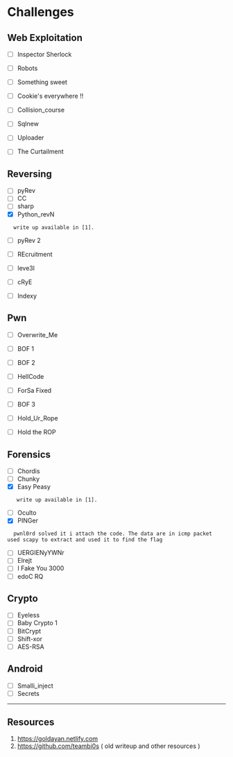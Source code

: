 # Challenges

## Web Exploitation
- [ ] Inspector Sherlock
- [ ] Robots
- [ ] Something sweet
- [ ] Cookie's everywhere !!
- [ ] Collision_course
- [ ] Sqlnew
- [ ] Uploader
- [ ] The Curtailment


## Reversing
- [ ] pyRev
- [ ] CC
- [ ] sharp
- [x] Python_revN
```
  write up available in [1].
 ```
- [ ] pyRev 2
- [ ] REcruitment
- [ ] leve3l
- [ ] cRyE
- [ ] Indexy


## Pwn
- [ ] Overwrite_Me
- [ ] BOF 1
- [ ] BOF 2
- [ ] HellCode
- [ ] ForSa Fixed
- [ ] BOF 3
- [ ] Hold_Ur_Rope
- [ ] Hold the ROP



## Forensics
- [ ] Chordis
- [ ] Chunky
- [x] Easy Peasy
```
   write up available in [1].
```
- [ ] Oculto
- [x] PINGer
```
  pwnl0rd solved it i attach the code. The data are in icmp packet used scapy to extract and used it to find the flag
 ```
- [ ] UERGIENyYWNr
- [ ] Elrejt
- [ ] I Fake You 3000
- [ ] edoC RQ

## Crypto

- [ ] Eyeless
- [ ] Baby Crypto 1
- [ ] BitCrypt
- [ ] Shift-xor
- [ ] AES-RSA

## Android
- [ ] Smalli_inject
- [ ] Secrets

---

## Resources
1) https://goldayan.netlify.com
2) https://github.com/teambi0s ( old writeup and other resources )
